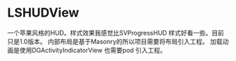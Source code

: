 # LSHUDView
一个苹果风格的HUD。样式效果我感觉比SVProgressHUD 样式好看一些。目前只是1.0版本。
内部布局是基于Masonry的所以项目需要将布局引入工程。
加载动画是使用DGActivityIndicatorView 也需要pod 引入工程。
